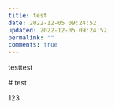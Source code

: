 ```yaml
---
title: test
date: 2022-12-05 09:24:52
updated: 2022-12-05 09:24:52
permalink: ""
comments: true
---
```

t﻿esttest

#﻿ test

1﻿23
